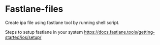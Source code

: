 # Fastlane-files
Create ipa file using fastlane tool by running shell script.


Steps to setup fastlane in your system
https://docs.fastlane.tools/getting-started/ios/setup/
